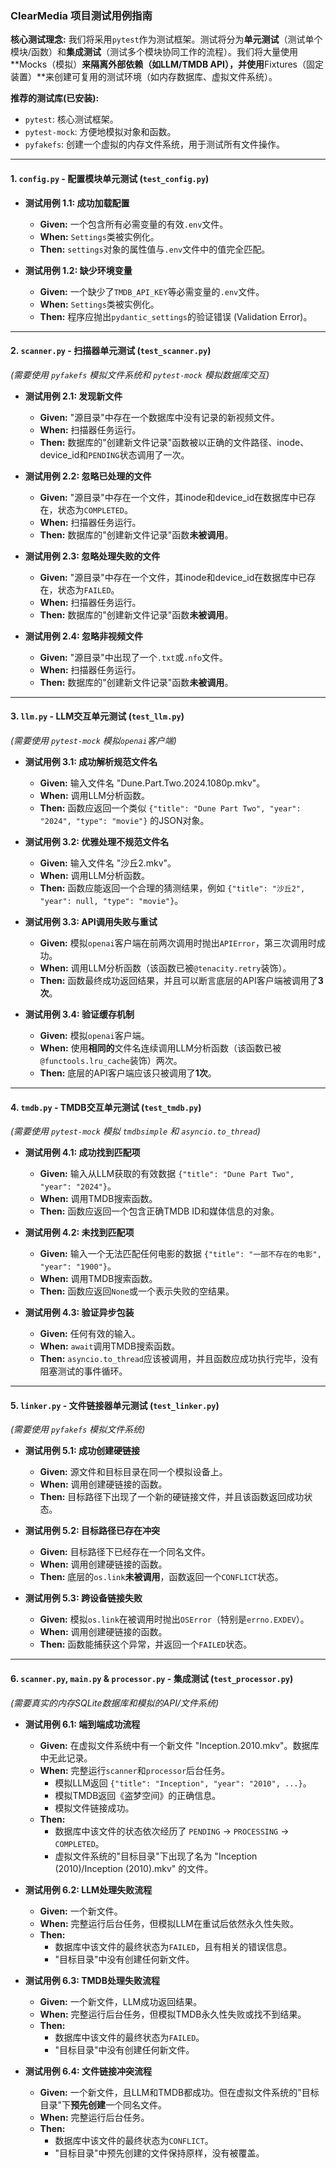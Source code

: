 ### **ClearMedia 项目测试用例指南**

**核心测试理念:**
我们将采用`pytest`作为测试框架。测试将分为**单元测试**（测试单个模块/函数）和**集成测试**（测试多个模块协同工作的流程）。我们将大量使用**Mocks（模拟）**来隔离外部依赖（如LLM/TMDB API），并使用**Fixtures（固定装置）**来创建可复用的测试环境（如内存数据库、虚拟文件系统）。

**推荐的测试库(已安装):**
*   `pytest`: 核心测试框架。
*   `pytest-mock`: 方便地模拟对象和函数。
*   `pyfakefs`: 创建一个虚拟的内存文件系统，用于测试所有文件操作。

---

#### **1. `config.py` - 配置模块单元测试 (`test_config.py`)**

*   **测试用例 1.1: 成功加载配置**
    *   **Given:** 一个包含所有必需变量的有效`.env`文件。
    *   **When:** `Settings`类被实例化。
    *   **Then:** `settings`对象的属性值与`.env`文件中的值完全匹配。

*   **测试用例 1.2: 缺少环境变量**
    *   **Given:** 一个缺少了`TMDB_API_KEY`等必需变量的`.env`文件。
    *   **When:** `Settings`类被实例化。
    *   **Then:** 程序应抛出`pydantic_settings`的验证错误 (Validation Error)。

---

#### **2. `scanner.py` - 扫描器单元测试 (`test_scanner.py`)**
*(需要使用 `pyfakefs` 模拟文件系统和 `pytest-mock` 模拟数据库交互)*

*   **测试用例 2.1: 发现新文件**
    *   **Given:** "源目录"中存在一个数据库中没有记录的新视频文件。
    *   **When:** 扫描器任务运行。
    *   **Then:** 数据库的"创建新文件记录"函数被以正确的文件路径、inode、device_id和`PENDING`状态调用了一次。

*   **测试用例 2.2: 忽略已处理的文件**
    *   **Given:** "源目录"中存在一个文件，其inode和device_id在数据库中已存在，状态为`COMPLETED`。
    *   **When:** 扫描器任务运行。
    *   **Then:** 数据库的"创建新文件记录"函数**未被调用**。

*   **测试用例 2.3: 忽略处理失败的文件**
    *   **Given:** "源目录"中存在一个文件，其inode和device_id在数据库中已存在，状态为`FAILED`。
    *   **When:** 扫描器任务运行。
    *   **Then:** 数据库的"创建新文件记录"函数**未被调用**。

*   **测试用例 2.4: 忽略非视频文件**
    *   **Given:** "源目录"中出现了一个`.txt`或`.nfo`文件。
    *   **When:** 扫描器任务运行。
    *   **Then:** 数据库的"创建新文件记录"函数**未被调用**。

---

#### **3. `llm.py` - LLM交互单元测试 (`test_llm.py`)**
*(需要使用 `pytest-mock` 模拟`openai`客户端)*

*   **测试用例 3.1: 成功解析规范文件名**
    *   **Given:** 输入文件名 "Dune.Part.Two.2024.1080p.mkv"。
    *   **When:** 调用LLM分析函数。
    *   **Then:** 函数应返回一个类似 `{"title": "Dune Part Two", "year": "2024", "type": "movie"}` 的JSON对象。

*   **测试用例 3.2: 优雅处理不规范文件名**
    *   **Given:** 输入文件名 "沙丘2.mkv"。
    *   **When:** 调用LLM分析函数。
    *   **Then:** 函数应能返回一个合理的猜测结果，例如 `{"title": "沙丘2", "year": null, "type": "movie"}`。

*   **测试用例 3.3: API调用失败与重试**
    *   **Given:** 模拟`openai`客户端在前两次调用时抛出`APIError`，第三次调用时成功。
    *   **When:** 调用LLM分析函数（该函数已被`@tenacity.retry`装饰）。
    *   **Then:** 函数最终成功返回结果，并且可以断言底层的API客户端被调用了**3次**。

*   **测试用例 3.4: 验证缓存机制**
    *   **Given:** 模拟`openai`客户端。
    *   **When:** 使用**相同的**文件名连续调用LLM分析函数（该函数已被`@functools.lru_cache`装饰）两次。
    *   **Then:** 底层的API客户端应该只被调用了**1次**。

---

#### **4. `tmdb.py` - TMDB交互单元测试 (`test_tmdb.py`)**
*(需要使用 `pytest-mock` 模拟 `tmdbsimple` 和 `asyncio.to_thread`)*

*   **测试用例 4.1: 成功找到匹配项**
    *   **Given:** 输入从LLM获取的有效数据 `{"title": "Dune Part Two", "year": "2024"}`。
    *   **When:** 调用TMDB搜索函数。
    *   **Then:** 函数应返回一个包含正确TMDB ID和媒体信息的对象。

*   **测试用例 4.2: 未找到匹配项**
    *   **Given:** 输入一个无法匹配任何电影的数据 `{"title": "一部不存在的电影", "year": "1900"}`。
    *   **When:** 调用TMDB搜索函数。
    *   **Then:** 函数应返回`None`或一个表示失败的空结果。

*   **测试用例 4.3: 验证异步包装**
    *   **Given:** 任何有效的输入。
    *   **When:** `await`调用TMDB搜索函数。
    *   **Then:** `asyncio.to_thread`应该被调用，并且函数应成功执行完毕，没有阻塞测试的事件循环。

---

#### **5. `linker.py` - 文件链接器单元测试 (`test_linker.py`)**
*(需要使用 `pyfakefs` 模拟文件系统)*

*   **测试用例 5.1: 成功创建硬链接**
    *   **Given:** 源文件和目标目录在同一个模拟设备上。
    *   **When:** 调用创建硬链接的函数。
    *   **Then:** 目标路径下出现了一个新的硬链接文件，并且该函数返回成功状态。

*   **测试用例 5.2: 目标路径已存在冲突**
    *   **Given:** 目标路径下已经存在一个同名文件。
    *   **When:** 调用创建硬链接的函数。
    *   **Then:** 底层的`os.link`**未被调用**，函数返回一个`CONFLICT`状态。

*   **测试用例 5.3: 跨设备链接失败**
    *   **Given:** 模拟`os.link`在被调用时抛出`OSError`（特别是`errno.EXDEV`）。
    *   **When:** 调用创建硬链接的函数。
    *   **Then:** 函数能捕获这个异常，并返回一个`FAILED`状态。

---

#### **6. `scanner.py`, `main.py` & `processor.py` - 集成测试 (`test_processor.py`)**
*(需要真实的内存SQLite数据库和模拟的API/文件系统)*

*   **测试用例 6.1: 端到端成功流程**
    *   **Given:** 在虚拟文件系统中有一个新文件 "Inception.2010.mkv"。数据库中无此记录。
    *   **When:** 完整运行`scanner`和`processor`后台任务。
        *   模拟LLM返回 `{"title": "Inception", "year": "2010", ...}`。
        *   模拟TMDB返回《盗梦空间》的正确信息。
        *   模拟文件链接成功。
    *   **Then:**
        *   数据库中该文件的状态依次经历了 `PENDING` -> `PROCESSING` -> `COMPLETED`。
        *   虚拟文件系统的"目标目录"下出现了名为 "Inception (2010)/Inception (2010).mkv" 的文件。

*   **测试用例 6.2: LLM处理失败流程**
    *   **Given:** 一个新文件。
    *   **When:** 完整运行后台任务，但模拟LLM在重试后依然永久性失败。
    *   **Then:**
        *   数据库中该文件的最终状态为`FAILED`，且有相关的错误信息。
        *   "目标目录"中没有创建任何新文件。

*   **测试用例 6.3: TMDB处理失败流程**
    *   **Given:** 一个新文件，LLM成功返回结果。
    *   **When:** 完整运行后台任务，但模拟TMDB永久性失败或找不到结果。
    *   **Then:**
        *   数据库中该文件的最终状态为`FAILED`。
        *   "目标目录"中没有创建任何新文件。

*   **测试用例 6.4: 文件链接冲突流程**
    *   **Given:** 一个新文件，且LLM和TMDB都成功。但在虚拟文件系统的"目标目录"下**预先创建**一个同名文件。
    *   **When:** 完整运行后台任务。
    *   **Then:**
        *   数据库中该文件的最终状态为`CONFLICT`。
        *   "目标目录"中预先创建的文件保持原样，没有被覆盖。